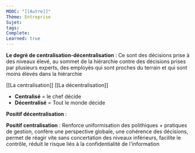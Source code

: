 ```yaml
---
MOOC: "[[Autre]]"
Thème: Entreprise
Sujet: 
tags: 
Complete: 
Learned: true
---
```


**Le degré de centralisation-décentralisation** : Ce sont des décisions prise à des niveaux élevé, au sommet de la hiérarchie contre des décisions prises par plusieurs experts, des employés qui sont proches du terrain et qui sont moins élevés dans la hiérarchie

[[La centralisation]]
[[La décentralisation]]

- **Centralisé** = le chef décide
- **Décentralisé** = Tout le monde décide

**Positif décentralisation** : 

**Positif centralisation** : Renforce uniformisation des polithiques + pratiques de gestion, confère une perspective globale, une cohérence des décisions, permet de réagir vite sans concertation des niveaux inférieurs, facilite le contrôle, réduit le risque liés à la confidentialité de l'information

